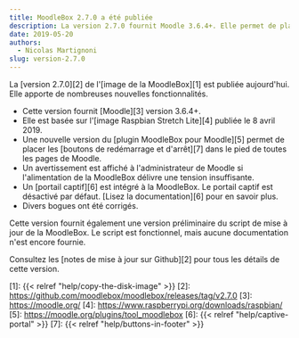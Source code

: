 ```yaml
---
title: MoodleBox 2.7.0 a été publiée
description: La version 2.7.0 fournit Moodle 3.6.4+. Elle permet de placer les boutons de redémarrage et d'arrêt dans toutes les pages de Moodle.
date: 2019-05-20
authors:
  - Nicolas Martignoni
slug: version-2.7.0
---
```


La [version 2.7.0][2] de l'[image  de la MoodleBox][1] est publiée aujourd'hui. Elle apporte de nombreuses nouvelles fonctionnalités.

  - Cette version fournit [Moodle][3] version 3.6.4+.
  - Elle est basée sur l'[image Raspbian Stretch Lite][4] publiée le 8 avril 2019.
  - Une nouvelle version du [plugin MoodleBox pour Moodle][5] permet de placer les [boutons de redémarrage et d'arrêt][7] dans le pied de toutes les pages de Moodle.
  - Un avertissement est affiché à l'administrateur de Moodle si l'alimentation de la MoodleBox délivre une tension insuffisante.
  - Un [portail captif][6] est intégré à la MoodleBox. Le portail captif est désactivé par défaut. [Lisez la documentation][6] pour en savoir plus.
  - Divers bogues ont été corrigés.

Cette version fournit également une version préliminaire du script de mise à jour de la MoodleBox. Le script est fonctionnel, mais aucune documentation n'est encore fournie.

Consultez les [notes de mise à jour sur Github][2] pour tous les détails de cette version.

 [1]: {{< relref "help/copy-the-disk-image" >}}
 [2]: https://github.com/moodlebox/moodlebox/releases/tag/v2.7.0
 [3]: https://moodle.org/
 [4]: https://www.raspberrypi.org/downloads/raspbian/
 [5]: https://moodle.org/plugins/tool_moodlebox
 [6]: {{< relref "help/captive-portal" >}}
 [7]: {{< relref "help/buttons-in-footer" >}}
